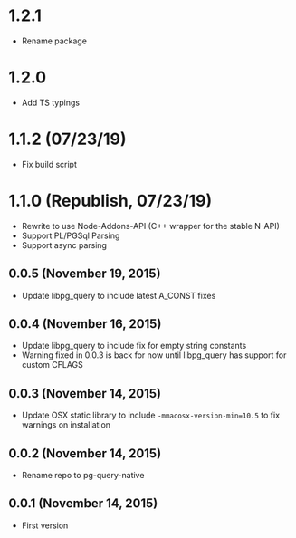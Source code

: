# 1.2.1
* Rename package

# 1.2.0
* Add TS typings

# 1.1.2 (07/23/19)
* Fix build script

# 1.1.0 (Republish, 07/23/19)
* Rewrite to use Node-Addons-API (C++ wrapper for the stable N-API)
* Support PL/PGSql Parsing
* Support async parsing

## 0.0.5 (November 19, 2015)
* Update libpg_query to include latest A_CONST fixes

## 0.0.4 (November 16, 2015)
* Update libpg_query to include fix for empty string constants
* Warning fixed in 0.0.3 is back for now until libpg_query has support for custom CFLAGS

## 0.0.3 (November 14, 2015)
* Update OSX static library to include `-mmacosx-version-min=10.5` to fix warnings on installation

## 0.0.2 (November 14, 2015)
* Rename repo to pg-query-native

## 0.0.1 (November 14, 2015)
* First version

